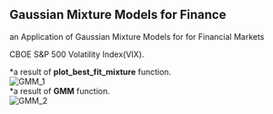 ## Gaussian Mixture Models for Finance
an Application of Gaussian Mixture Models for for Financial Markets



CBOE S&P 500 Volatility Index(VIX).

*a result of **plot_best_fit_mixture** function.<br>
![GMM_1](https://user-images.githubusercontent.com/64954067/86532582-27671f00-bf06-11ea-8b94-192bea491350.png)
<br>
*a result of **GMM** function.<br>
![GMM_2](https://user-images.githubusercontent.com/64954067/86532594-3ea60c80-bf06-11ea-994e-25cef602b8a1.png)
